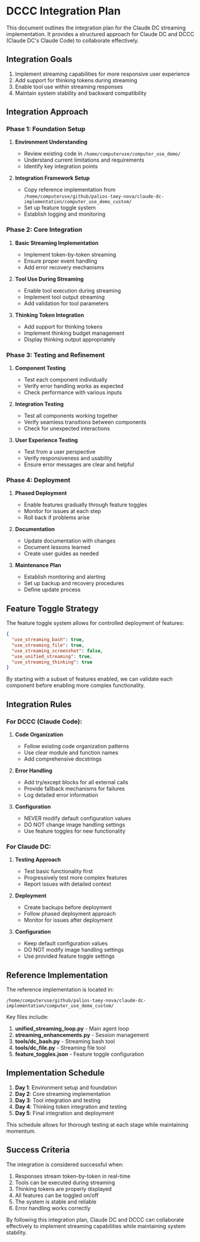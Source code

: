 # DCCC Integration Plan

This document outlines the integration plan for the Claude DC streaming implementation. It provides a structured approach for Claude DC and DCCC (Claude DC's Claude Code) to collaborate effectively.

## Integration Goals

1. Implement streaming capabilities for more responsive user experience
2. Add support for thinking tokens during streaming
3. Enable tool use within streaming responses
4. Maintain system stability and backward compatibility

## Integration Approach

### Phase 1: Foundation Setup

1. **Environment Understanding**
   - Review existing code in `/home/computeruse/computer_use_demo/`
   - Understand current limitations and requirements
   - Identify key integration points

2. **Integration Framework Setup**
   - Copy reference implementation from `/home/computeruse/github/palios-taey-nova/claude-dc-implementation/computer_use_demo_custom/`
   - Set up feature toggle system
   - Establish logging and monitoring

### Phase 2: Core Integration

1. **Basic Streaming Implementation**
   - Implement token-by-token streaming
   - Ensure proper event handling
   - Add error recovery mechanisms

2. **Tool Use During Streaming**
   - Enable tool execution during streaming
   - Implement tool output streaming
   - Add validation for tool parameters

3. **Thinking Token Integration**
   - Add support for thinking tokens
   - Implement thinking budget management
   - Display thinking output appropriately

### Phase 3: Testing and Refinement

1. **Component Testing**
   - Test each component individually
   - Verify error handling works as expected
   - Check performance with various inputs

2. **Integration Testing**
   - Test all components working together
   - Verify seamless transitions between components
   - Check for unexpected interactions

3. **User Experience Testing**
   - Test from a user perspective
   - Verify responsiveness and usability
   - Ensure error messages are clear and helpful

### Phase 4: Deployment

1. **Phased Deployment**
   - Enable features gradually through feature toggles
   - Monitor for issues at each step
   - Roll back if problems arise

2. **Documentation**
   - Update documentation with changes
   - Document lessons learned
   - Create user guides as needed

3. **Maintenance Plan**
   - Establish monitoring and alerting
   - Set up backup and recovery procedures
   - Define update process

## Feature Toggle Strategy

The feature toggle system allows for controlled deployment of features:

```json
{
  "use_streaming_bash": true,
  "use_streaming_file": true,
  "use_streaming_screenshot": false,
  "use_unified_streaming": true,
  "use_streaming_thinking": true
}
```

By starting with a subset of features enabled, we can validate each component before enabling more complex functionality.

## Integration Rules

### For DCCC (Claude Code):

1. **Code Organization**
   - Follow existing code organization patterns
   - Use clear module and function names
   - Add comprehensive docstrings

2. **Error Handling**
   - Add try/except blocks for all external calls
   - Provide fallback mechanisms for failures
   - Log detailed error information

3. **Configuration**
   - NEVER modify default configuration values
   - DO NOT change image handling settings
   - Use feature toggles for new functionality

### For Claude DC:

1. **Testing Approach**
   - Test basic functionality first
   - Progressively test more complex features
   - Report issues with detailed context

2. **Deployment**
   - Create backups before deployment
   - Follow phased deployment approach
   - Monitor for issues after deployment

3. **Configuration**
   - Keep default configuration values
   - DO NOT modify image handling settings
   - Use provided feature toggle settings

## Reference Implementation

The reference implementation is located in:

```
/home/computeruse/github/palios-taey-nova/claude-dc-implementation/computer_use_demo_custom/
```

Key files include:

1. **unified_streaming_loop.py** - Main agent loop
2. **streaming_enhancements.py** - Session management
3. **tools/dc_bash.py** - Streaming bash tool
4. **tools/dc_file.py** - Streaming file tool
5. **feature_toggles.json** - Feature toggle configuration

## Implementation Schedule

1. **Day 1**: Environment setup and foundation
2. **Day 2**: Core streaming implementation
3. **Day 3**: Tool integration and testing
4. **Day 4**: Thinking token integration and testing
5. **Day 5**: Final integration and deployment

This schedule allows for thorough testing at each stage while maintaining momentum.

## Success Criteria

The integration is considered successful when:

1. Responses stream token-by-token in real-time
2. Tools can be executed during streaming
3. Thinking tokens are properly displayed
4. All features can be toggled on/off
5. The system is stable and reliable
6. Error handling works correctly

By following this integration plan, Claude DC and DCCC can collaborate effectively to implement streaming capabilities while maintaining system stability.